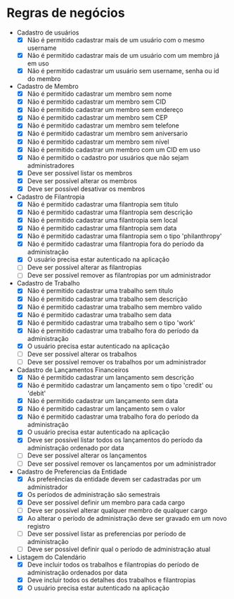 # Regras de negócios

- Cadastro de usuários
  - [x] Não é permitido cadastrar mais de um usuário com o mesmo username
  - [x] Não é permitido cadastrar mais de um usuário com um membro já em uso
  - [x] Não é permitido cadastrar um usuário sem username, senha ou id do membro

- Cadastro de Membro
  - [x] Não é permitido cadastrar um membro sem nome
  - [x] Não é permitido cadastrar um membro sem CID
  - [x] Não é permitido cadastrar um membro sem endereço
  - [x] Não é permitido cadastrar um membro sem CEP
  - [x] Não é permitido cadastrar um membro sem telefone
  - [x] Não é permitido cadastrar um membro sem aniversario
  - [x] Não é permitido cadastrar um membro sem nível
  - [x] Não é permitido cadastrar um membro com um CID em uso
  - [x] Não é permitido o cadastro por usuários que não sejam administradores
  - [x] Deve ser possível listar os membros
  - [x] Deve ser possível alterar os membros
  - [x] Deve ser possível desativar os membros
  
- Cadastro de Filantropia
  - [x] Não é permitido cadastrar uma filantropia sem titulo
  - [x] Não é permitido cadastrar uma filantropia sem descrição
  - [x] Não é permitido cadastrar uma filantropia sem local
  - [x] Não é permitido cadastrar uma filantropia sem data
  - [x] Não é permitido cadastrar uma filantropia sem o tipo 'philanthropy'
  - [x] Não é permitido cadastrar uma filantropia fora do período da administração
  - [x] O usuário precisa estar autenticado na aplicação
  - [ ] Deve ser possível alterar as filantropias
  - [ ] Deve ser possível remover as filantropias por um administrador

- Cadastro de Trabalho
  - [x] Não é permitido cadastrar uma trabalho sem titulo
  - [x] Não é permitido cadastrar uma trabalho sem descrição
  - [x] Não é permitido cadastrar uma trabalho sem membro valido
  - [x] Não é permitido cadastrar uma trabalho sem data
  - [x] Não é permitido cadastrar uma trabalho sem o tipo 'work'
  - [x] Não é permitido cadastrar uma trabalho fora do período da administração
  - [x] O usuário precisa estar autenticado na aplicação
  - [ ] Deve ser possível alterar os trabalhos
  - [ ] Deve ser possível remover os trabalhos por um administrador
  
- Cadastro de Lançamentos Financeiros
  - [x] Não é permitido cadastrar um lançamento sem descrição
  - [x] Não é permitido cadastrar um lançamento sem o tipo  'credit' ou 'debit'
  - [x] Não é permitido cadastrar um lançamento sem data
  - [x] Não é permitido cadastrar um lançamento sem o valor
  - [x] Não é permitido cadastrar uma trabalho fora do período da administração
  - [x] O usuário precisa estar autenticado na aplicação
  - [X] Deve ser possível listar todos os lançamentos do período da administração ordenado por data
  - [ ] Deve ser possível alterar os lançamentos
  - [ ] Deve ser possível remover os lançamentos por um administrador

- Cadastro de Preferencias da Entidade
  - [x] As preferências da entidade devem ser cadastradas por um administrador
  - [x] Os períodos de administração são semestrais
  - [x] Deve ser possível definir um membro para cada cargo
  - [ ] Deve ser possível alterar qualquer membro de qualquer cargo
  - [x] Ao alterar o período de administração deve ser gravado em um novo registro
  - [ ] Deve ser possível listar as preferencias por período de administração
  - [ ] Deve ser possível definir qual o período de administração atual

- Listagem do Calendário
  - [x] Deve incluir todos os trabalhos e filantropias do período de administração ordenados por data
  - [x] Deve incluir todos os detalhes dos trabalhos e filantropias  
  - [x] O usuário precisa estar autenticado na aplicação
